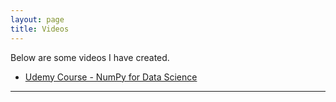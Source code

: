 ```yaml
---
layout: page
title: Videos
---
```


<p class="message">
  Below are some videos I have created.
</p>

<ul>
<!--     <li>
        <a href="https://www.youtube.com/@jarusve" target="_blank">
        Youtube Channel - Jarusve's videos
        </a>
    </li> -->
    <li>
        <a href="https://www.udemy.com/course/numpyfords/" target="_blank">
        Udemy Course - NumPy for Data Science
        </a>
    </li>
</ul>

------------------------------------------------
